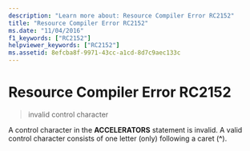 ```yaml
---
description: "Learn more about: Resource Compiler Error RC2152"
title: "Resource Compiler Error RC2152"
ms.date: "11/04/2016"
f1_keywords: ["RC2152"]
helpviewer_keywords: ["RC2152"]
ms.assetid: 8efcba8f-9971-43cc-a1cd-8d7c9aec133c
---
```

# Resource Compiler Error RC2152

> invalid control character

A control character in the **ACCELERATORS** statement is invalid. A valid control character consists of one letter (only) following a caret (**^**).
